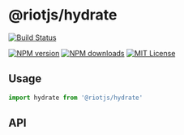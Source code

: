 # @riotjs/hydrate

[![Build Status][travis-image]][travis-url]

[![NPM version][npm-version-image]][npm-url]
[![NPM downloads][npm-downloads-image]][npm-url]
[![MIT License][license-image]][license-url]



## Usage

```js
import hydrate from '@riotjs/hydrate'

```

[travis-image]:https://img.shields.io/travis/riot/hydrate.svg?style=flat-square
[travis-url]:https://travis-ci.org/riot/hydrate

[license-image]:http://img.shields.io/badge/license-MIT-000000.svg?style=flat-square
[license-url]:LICENSE

[npm-version-image]:http://img.shields.io/npm/v/@riotjs/hydrate.svg?style=flat-square
[npm-downloads-image]:http://img.shields.io/npm/dm/@riotjs/hydrate.svg?style=flat-square
[npm-url]:https://npmjs.org/package/@riotjs/hydrate

## API


